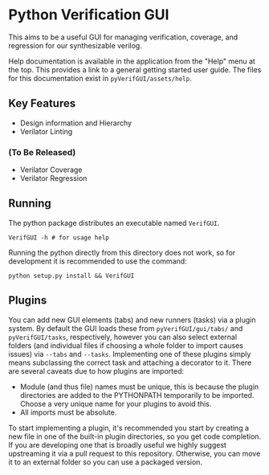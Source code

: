 # Python Verification GUI

This aims to be a useful GUI for managing verification, coverage, and
regression for our synthesizable verilog.

Help documentation is available in the application from the "Help" menu
at the top. This provides a link to a general getting started user guide.
The files for this documentation exist in `pyVerifGUI/assets/help`.

## Key Features

- Design information and Hierarchy
- Verilator Linting

### (To Be Released)
- Verilator Coverage
- Verilator Regression

## Running

The python package distributes an executable named `VerifGUI`.

```
VerifGUI -h # for usage help
```

Running the python directly from this directory does not work, so for
development it is recommended to use the command:

```
python setup.py install && VerifGUI
```

## Plugins

You can add new GUI elements (tabs) and new runners (tasks) via a plugin
system. By default the GUI loads these from `pyVerifGUI/gui/tabs/` and
`pyVerifGUI/tasks`, respectively, however you can also select external
folders (and individual files if choosing a whole folder to import causes
issues) via `--tabs` and `--tasks`. Implementing one of these plugins simply
means subclassing the correct task and attaching a decorator to it. There are
several caveats due to how plugins are imported:

- Module (and thus file) names must be unique, this is because the plugin
  directories are added to the PYTHONPATH temporarily to be imported.
  Choose a very unique name for your plugins to avoid this.
- All imports must be absolute.

To start implementing a plugin, it's recommended you start by creating a new
file in one of the built-in plugin directories, so you get code completion.
If you are developing one that is broadly useful we highly suggest upstreaming
it via a pull request to this repository. Otherwise, you can move it to an
external folder so you can use a packaged version.

